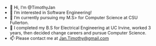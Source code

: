 - 👋 Hi, I’m @TimothyJan
- 👀 I’m interested in Software Engineering!
- 🌱 I’m currently pursuing my M.S> for Computer Science at CSU Fullerton. 
- 💞️ I completed my B.S for Electrical Engineering at UC Irvine, worked 3 years, then decided change careers and pursue Computer Science. 
- 📫 Please contact me at Jan.Timothy@gmail.com
